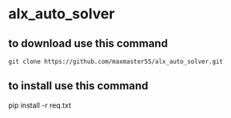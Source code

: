 # alx_auto_solver

## to download use this command
```
git clone https://github.com/maxmaster55/alx_auto_solver.git
```

## to install use this command
pip install -r req.txt
